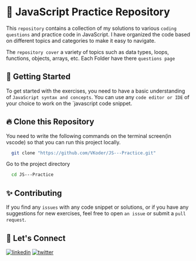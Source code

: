 # 📖 JavaScript Practice Repository
This `repository` contains a collection of my solutions to various `coding questions` and practice code in JavaScript. I have organized the code based on different topics and categories to make it easy to navigate.

The `repository cover` a variety of topics such as data types, loops, functions, objects, arrays, etc. Each Folder have there `questions page`
## 📝 Getting Started
To get started with the exercises, you need to have a basic understanding of `JavaScript syntax and concepts`. You can use any `code editor or IDE` of your choice to work on the `javascript code snippet.

## 🔥 Clone this Repository
You need to write the following commands on the terminal screen(in vscode) so that you can run this project locally.

```bash
  git clone "https://github.com/VKoder/JS---Practice.git"
```
Go to the project directory

```bash
  cd JS---Practice
```

## ✨ Contributing
If you find any `issues` with any code snippet or solutions, or if you have any suggestions for new exercises, feel free to open `an issue` or submit a `pull request`.

## 🔗 Let's Connect
[![linkedin](https://img.shields.io/badge/LinkedIn-0077B5?style=for-the-badge&logo=linkedin&logoColor=white)](https://www.linkedin.com/in/vivek-khule-237682250/)
[![twitter](https://img.shields.io/badge/Twitter-1DA1F2?style=for-the-badge&logo=twitter&logoColor=white)](https://twitter.com/VivekKhule)
